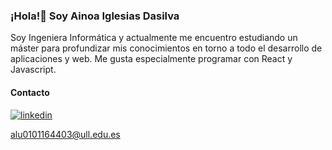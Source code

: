 ### ¡Hola!👋 Soy Ainoa Iglesias Dasilva

Soy Ingeniera Informática y actualmente me encuentro estudiando un máster para profundizar mis conocimientos en torno a todo el desarrollo de aplicaciones y web. Me gusta especialmente programar con React y Javascript.




#### Contacto

[![linkedin](img/likdin.png)](https://www.linkedin.com/in/ainoa-iglesias-dasilva-966bb4227/)

alu0101164403@ull.edu.es
